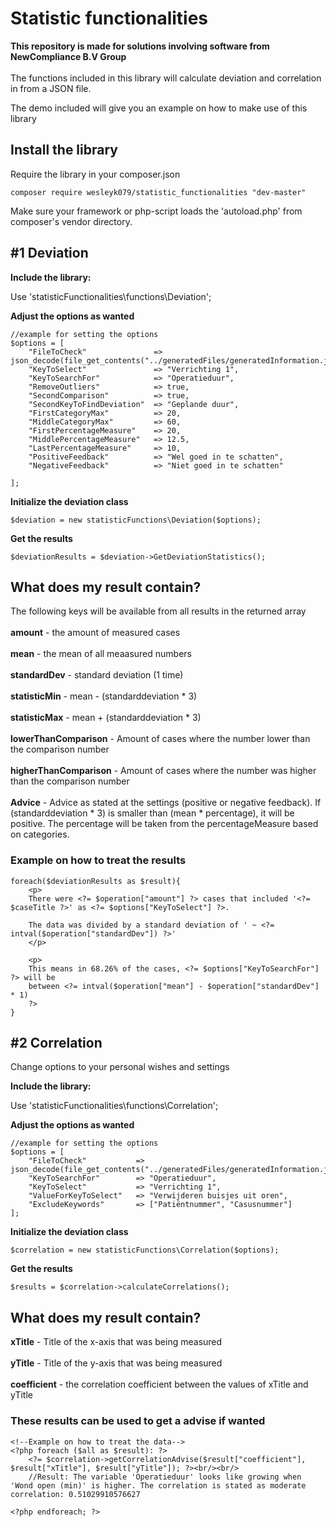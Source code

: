# Statistic functionalities
<b>This repository is made for solutions involving software from NewCompliance B.V Group</b>
<br/><br/>
The functions included in this library will calculate deviation and correlation in from a JSON file.

The demo included will give you an example on how to make use of this library

## Install the library

Require the library in your composer.json

```composer require wesleyk079/statistic_functionalities "dev-master"```

Make sure your framework or php-script loads the 'autoload.php' from composer's vendor directory.

## #1 Deviation
<b>Include the library:</b>

Use 'statisticFunctionalities\functions\Deviation';

<b>Adjust the options as wanted</b>
```
//example for setting the options
$options = [
    "FileToCheck"               => json_decode(file_get_contents("../generatedFiles/generatedInformation.json")),
    "KeyToSelect"               => "Verrichting 1",
    "KeyToSearchFor"            => "Operatieduur",
    "RemoveOutliers"            => true,
    "SecondComparison"          => true,
    "SecondKeyToFindDeviation"  => "Geplande duur",
    "FirstCategoryMax"          => 20,
    "MiddleCategoryMax"         => 60,
    "FirstPercentageMeasure"    => 20,
    "MiddlePercentageMeasure"   => 12.5,
    "LastPercentageMeasure"     => 10,
    "PositiveFeedback"          => "Wel goed in te schatten",
    "NegativeFeedback"          => "Niet goed in te schatten"

];
```
<b>Initialize the deviation class</b>
```
$deviation = new statisticFunctions\Deviation($options);
```

<b>Get the results</b>
```
$deviationResults = $deviation->GetDeviationStatistics();
```
<h2>What does my result contain?</h2>

<p>The following keys will be available from all results in the returned array<br/><br/>
<b>amount</b> - the amount of measured cases<br/><br/>
<b>mean</b> - the mean of all meaasured numbers<br/><br/>
<b>standardDev</b> - standard deviation (1 time) <br/><br/>
<b>statisticMin</b> - mean - (standarddeviation * 3)<br/><br/>
<b>statisticMax</b> - mean + (standarddeviation * 3)<br/><br/>
<b>lowerThanComparison</b> -  Amount of cases where the number lower than the comparison number<br/><br/>
<b>higherThanComparison</b> - Amount of cases where the number was higher than the comparison number<br/><br/>
<b>Advice</b> - Advice as stated at the settings (positive or negative feedback). If (standarddeviation * 3) is smaller than (mean * percentage), it will be positive. The percentage will be taken from the percentageMeasure based on categories.
<p/>


<h3>Example on how to treat the results</h3>

```
foreach($deviationResults as $result){
    <p>
    There were <?= $operation["amount"] ?> cases that included '<?= $caseTitle ?>' as <?= $options["KeyToSelect"] ?>.
        
    The data was divided by a standard deviation of ' ~ <?= intval($operation["standardDev"]) ?>' 
    </p>
    
    <p>
    This means in 68.26% of the cases, <?= $options["KeyToSearchFor"] ?> will be
    between <?= intval($operation["mean"] - $operation["standardDev"] * 1) 
    ?>
}
``` 
## #2 Correlation
<p>Change options to your personal wishes and settings</p>

<b>Include the library:</b>

Use 'statisticFunctionalities\functions\Correlation';

<b>Adjust the options as wanted</b>
```
//example for setting the options
$options = [
    "FileToCheck"           => json_decode(file_get_contents("../generatedFiles/generatedInformation.json")),
    "KeyToSearchFor"        => "Operatieduur",
    "KeyToSelect"           => "Verrichting 1",
    "ValueForKeyToSelect"   => "Verwijderen buisjes uit oren",
    "ExcludeKeywords"       => ["Patiëntnummer", "Casusnummer"]
];
```
<b>Initialize the deviation class</b>
```
$correlation = new statisticFunctions\Correlation($options);
```

<b>Get the results</b>

```
$results = $correlation->calculateCorrelations();
```

<h2>What does my result contain?</h2>
<b>xTitle</b> - Title of the x-axis that was being measured<br/><br/>
<b>yTitle</b> - Title of the y-axis that was being measured<br/><br/>
<b>coefficient</b> - the correlation coefficient between the values of xTitle and yTitle

<h3>These results can be used to get a advise if wanted</h3>

```
<!--Example on how to treat the data-->
<?php foreach ($all as $result): ?>
    <?= $correlation->getCorrelationAdvise($result["coefficient"], $result["xTitle"], $result["yTitle"]); ?><br/><br/>
    //Result: The variable 'Operatieduur' looks like growing when 'Wond open (min)' is higher. The correlation is stated as moderate correlation: 0.51029910576627

<?php endforeach; ?>
```

